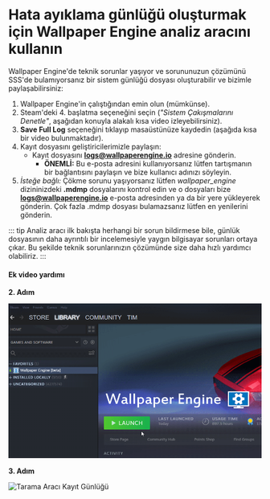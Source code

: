 # Hata ayıklama günlüğü oluşturmak için Wallpaper Engine analiz aracını kullanın

Wallpaper Engine'de teknik sorunlar yaşıyor ve sorununuzun çözümünü SSS'de bulamıyorsanız bir sistem günlüğü dosyası oluşturabilir ve bizimle paylaşabilirsiniz:

1. Wallpaper Engine'in çalıştığından emin olun (mümkünse).
2. Steam'deki 4. başlatma seçeneğini seçin (*"Sistem Çakışmalarını Denetle"*, aşağıdan konuyla alakalı kısa video izleyebilirsiniz).
3. **Save Full Log** seçeneğini tıklayıp masaüstünüze kaydedin (aşağıda kısa bir video bulunmaktadır).
4. Kayıt dosyasını geliştiricilerimizle paylaşın:
    * Kayıt dosyasını **logs@wallpaperengine.io** adresine gönderin.
        * **ÖNEMLİ:** Bu e-posta adresini kullanıyorsanız lütfen tartışmanın bir bağlantısını paylaşın ve bize kullanıcı adınızı söyleyin.
5. *İsteğe bağlı:* Çökme sorunu yaşıyorsanız lütfen *wallpaper_engine* dizininizdeki **.mdmp** dosyalarını kontrol edin ve o dosyaları bize **logs@wallpaperengine.io** e-posta adresinden ya da bir yere yükleyerek gönderin. Çok fazla .mdmp dosyası bulamazsanız lütfen en yenilerini gönderin.

::: tip
Analiz aracı ilk bakışta herhangi bir sorun bildirmese bile, günlük dosyasının daha ayrıntılı bir incelemesiyle yaygın bilgisayar sorunları ortaya çıkar. Bu şekilde teknik sorunlarınızın çözümünde size daha hızlı yardımcı olabiliriz.
:::

#### Ek video yardımı

**2. Adım**

![Tarama Aracı Başlatma Seçeneği](./scantoollaunch.gif)

**3. Adım**

![Tarama Aracı Kayıt Günlüğü](./scantoolsave.gif)
